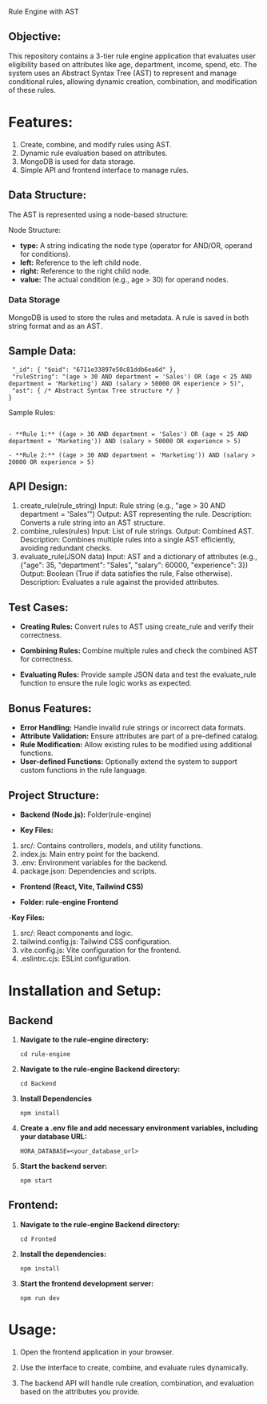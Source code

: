 Rule Engine with AST

## Objective:

This repository contains a 3-tier rule engine application that evaluates user eligibility based on attributes like age, department, income, spend, etc. The system uses an Abstract Syntax Tree (AST) to represent and manage conditional rules, allowing dynamic creation, combination, and modification of these rules.

# Features:

1. Create, combine, and modify rules using AST.
2. Dynamic rule evaluation based on attributes.
3. MongoDB is used for data storage.
4. Simple API and frontend interface to manage rules.

## Data Structure:
The AST is represented using a node-based structure:

Node Structure:
- **type:** A string indicating the node type (operator for AND/OR, operand for conditions).
- **left:** Reference to the left child node.
- **right:** Reference to the right child node.
- **value:** The actual condition (e.g., age > 30) for operand nodes.

### Data Storage
MongoDB is used to store the rules and metadata.
A rule is saved in both string format and as an AST.

## Sample Data:

 ```{
  "_id": { "$oid": "6711e33897e50c81ddb6ea6d" },
  "ruleString": "(age > 30 AND department = 'Sales') OR (age < 25 AND department = 'Marketing') AND (salary > 50000 OR experience > 5)",
  "ast": { /* Abstract Syntax Tree structure */ }
}
  ```
Sample Rules:
 ```

- **Rule 1:** ((age > 30 AND department = 'Sales') OR (age < 25 AND department = 'Marketing')) AND (salary > 50000 OR experience > 5)

- **Rule 2:** ((age > 30 AND department = 'Marketing')) AND (salary > 20000 OR experience > 5)
 ```
## API Design: 

1. create_rule(rule_string)
Input: Rule string (e.g., "age > 30 AND department = 'Sales'")
Output: AST representing the rule.
Description: Converts a rule string into an AST structure.
2. combine_rules(rules)
Input: List of rule strings.
Output: Combined AST.
Description: Combines multiple rules into a single AST efficiently, avoiding redundant checks.
3. evaluate_rule(JSON data)
Input: AST and a dictionary of attributes (e.g., {"age": 35, "department": "Sales", "salary": 60000, "experience": 3})
Output: Boolean (True if data satisfies the rule, False otherwise).
Description: Evaluates a rule against the provided attributes.

## Test Cases:

- **Creating Rules:** Convert rules to AST using create_rule and verify their correctness.

- **Combining Rules:** Combine multiple rules and check the combined AST for correctness.

- **Evaluating Rules:** Provide sample JSON data and test the evaluate_rule function to ensure the rule logic works as expected.

## Bonus Features:

- **Error Handling:** Handle invalid rule strings or incorrect data formats.
- **Attribute Validation:** Ensure attributes are part of a pre-defined catalog.
- **Rule Modification:** Allow existing rules to be modified using additional functions.
- **User-defined Functions:** Optionally extend the system to support custom functions in the rule language.

## Project Structure:
- **Backend (Node.js):** Folder(rule-engine)


- **Key Files:**

1. src/: Contains controllers, models, and utility functions.
2. index.js: Main entry point for the backend.
3. .env: Environment variables for the backend.
4. package.json: Dependencies and scripts.
   
- **Frontend (React, Vite, Tailwind CSS)**

- **Folder: rule-engine Frontend**

-**Key Files:**

1. src/: React components and logic.
2. tailwind.config.js: Tailwind CSS configuration.
3. vite.config.js: Vite configuration for the frontend.
4. .eslintrc.cjs: ESLint configuration.

# Installation and Setup:

## Backend

1. **Navigate to the rule-engine directory:**
   
    ```cd rule-engine```

2. **Navigate to the rule-engine Backend directory:**
   
    ```cd Backend```   

3. **Install  Dependencies**

   
    ```npm install```

4. **Create a .env file and add necessary environment variables, including your database URL:**
   
    ```HORA_DATABASE=<your_database_url>```

5. **Start the backend server:**
   
    ```npm start```

## Frontend:

1. **Navigate to the rule-engine Backend directory:**
   
    ```cd Fronted```

2. **Install the dependencies:**
   
    ```npm install```

3. **Start the frontend development server:**
   
    ```npm run dev```

# Usage:

1. Open the frontend application in your browser.

2. Use the interface to create, combine, and evaluate rules dynamically.

3. The backend API will handle rule creation, combination, and evaluation based on the attributes you provide.
